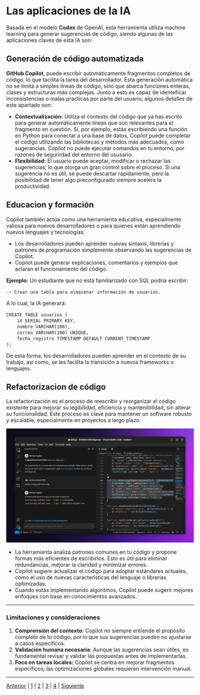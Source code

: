 
# Las aplicaciones de la IA

Basada en el modelo **Codex** de OpenAI, esta herramienta utiliza machine learning para generar sugerencias de código, siendo algunas de las aplicaciones claves de esta IA son:

## Generación de código automatizada
**GitHub Copilot**, puede escribir automáticamente fragmentos completos de código, lo que facilita la tarea del desarrollador. Esta generación automática no se limita a simples líneas de código, sino que abarca funciones enteras, clases y estructuras más complejas. Junto a esto es capaz de identeficar inconsistencias o malas practicas por parte del usuario, algunos detalles de este apartado son:

- **Contextualización:** Utiliza el contexto del código que ya has escrito para generar automáticamente líneas que son relevantes para el fragmento en cuestión. Si, por ejemplo, estás escribiendo una función en Python para conectar a una base de datos, Copilot puede completar el código utilizando las bibliotecas y métodos más adecuados, como sugerancias. Copilot no puede ejecutar comandos en tu entorno, por razones de segurirdad del entorno del ususario.
- **Flexibilidad:** El usuario puede aceptar, modificar o rechazar las sugerencias, lo que otorga un gran control sobre el proceso. Si una sugerencia no es útil, se puede descartar rápidamente, pero la posibilidad de tener algo preconfigurado siempre acelera la productividad.

## Educacion y formación
Copilot también actúa como una herramienta educativa, especialmente valiosa para nuevos desarrolladores o para quienes están aprendiendo nuevos lenguajes y tecnologías.

- Los desarrolladores pueden aprender nuevas sintaxis, librerías y patrones de programación simplemente observando las sugerencias de Copilot.
- Copilot puede generar explicaciones, comentarios y ejemplos que aclaran el funcionamiento del código.

**Ejemplo:** Un estudiante que no está familiarizado con SQL podría escribir:

    -- Crear una tabla para almacenar información de usuarios.

A lo cual, la IA generará:

    CREATE TABLE usuarios (
        id SERIAL PRIMARY KEY,
        nombre VARCHAR(100),
        correo VARCHAR(100) UNIQUE,
        fecha_registro TIMESTAMP DEFAULT CURRENT_TIMESTAMP
    );

De esta forma, los desarrolladores pueden aprender en el contexto de su trabajo, asi como, se les facilita la transición a nuevos frameworks o lenguajes.

## Refactorizacion de código
La refactorización es el proceso de reescribir y reorganizar el código existente para mejorar su legibilidad, eficiencia y mantenibilidad, sin alterar su funcionalidad. Este proceso es clave para mantener un software robusto y escalable, especialmente en proyectos a largo plazo.

<div align="center">
  <img src="/Imagenes/copilot-chat-fix-error-code.png" alt="Copilot Interface">
</div>

- La herramienta analiza patrones comunes en tu código y propone formas más eficientes de escribirlos. Esto es útil para eliminar redundancias, mejorar la claridad y minimizar errores.
- Copilot sugiere actualizar el código para adoptar estándares actuales, como el uso de nuevas características del lenguaje o librerías optimizadas.
- Cuando estás implementando algoritmos, Copilot puede sugerir mejores enfoques con base en conocimientos avanzados.

---

### Limitaciones y consideraciones

1. **Comprensión del contexto:** Copilot no siempre entiende el propósito completo de tu código, por lo que sus sugerencias pueden no ajustarse a casos específicos.
2. **Validación humana necesaria:** Aunque las sugerencias sean útiles, es fundamental revisar y validar las propuestas antes de implementarlas.
3. **Foco en tareas locales:** Copilot se centra en mejorar fragmentos específicos; las optimizaciones globales requieren intervención manual.

---

[Anterior](5.md) | [1](Las_aplicaciones_de_la_IA5.md) | [2](inpacto_en_el_sector5.md) | [3](Impacto_ambiental5.md) | [4](Propostes_per_minimitzar_els_impactes_ambientals5.md)  | [Siguiente](inpacto_en_el_sector5.md)

